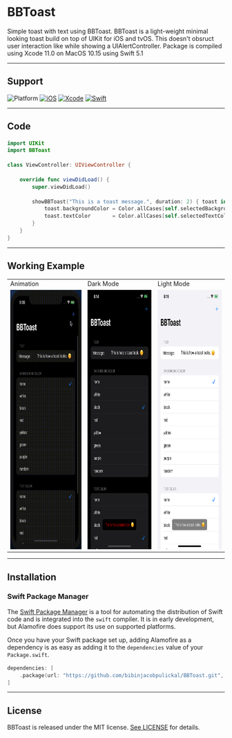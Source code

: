 # BBToast

Simple toast with text using BBToast. BBToast is a light-weight minimal looking toast build on top of UIKit for iOS and tvOS. This doesn't obsruct user interaction like while showing a UIAlertController. Package is compiled using Xcode 11.0 on MacOS 10.15 using Swift 5.1

---

## Support
![Platform](https://img.shields.io/badge/Platform-iOS%20|%20iPadOS%20|%20tvOS-blue.svg?style=flat)
[![iOS](https://img.shields.io/badge/iOS-8.0+-green.svg?style=flat)](https://www.apple.com/in/macos/catalina/)
[![Xcode](https://img.shields.io/badge/XCode-11.0-blue.svg)](https://developer.apple.com/xcode/)
[![Swift](https://img.shields.io/badge/Swift-5.1-orange.svg?style=flat)](https://developer.apple.com/swift/)

---
## Code

```swift
import UIKit
import BBToast

class ViewController: UIViewController {

    override func viewDidLoad() {
        super.viewDidLoad()

        showBBToast("This is a toast message.", duration: 2) { toast in
            toast.backgroundColor = Color.allCases[self.selectedBackgroundColorIndex].color
            toast.textColor       = Color.allCases[self.selectedTextColorIndex].color
        }
    }
}
```
---
## Working Example

<table>
  <tr>
    <td>Animation</td>
     <td>Dark Mode</td>
     <td>Light Mode</td>
  </tr>
  <tr>
    <td><img src="Screenshots/BBToastAnimation.gif" width=300 height=600></td>
    <td><img src="Screenshots/BBToastDark.png" width=300 height=600></td>
    <td><img src="Screenshots/BBToastLight.png" width=300 height=600></td>
  </tr>
 </table>

 ---
 ## Installation

 ### Swift Package Manager

The [Swift Package Manager](https://swift.org/package-manager/) is a tool for automating the distribution of Swift code and is integrated into the `swift` compiler. It is in early development, but Alamofire does support its use on supported platforms.

Once you have your Swift package set up, adding Alamofire as a dependency is as easy as adding it to the `dependencies` value of your `Package.swift`.

```swift
dependencies: [
    .package(url: "https://github.com/bibinjacobpulickal/BBToast.git", .upToNextMajor(from: "1.0.0"))
]
```

---
## License

BBToast is released under the MIT license. [See LICENSE](https://github.com/bibinjacobpulickal/BBToast/blob/master/LICENSE) for details.
